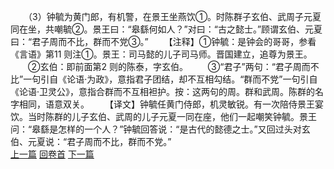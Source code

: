 　　（3）钟毓为黄门郎，有机警，在景王坐燕饮①。时陈群子玄伯、武周子元夏同在坐，共嘲毓②。景王曰：“皋繇何如人？”对曰：“古之懿士。”顾谓玄伯、元夏曰：“君子周而不比，群而不党③。”
　　【注释】①钟毓：是钟会的哥哥，参看《言语》第11 则注①。景王：司马懿的儿子司马师。晋国建立，追尊为景王。
　　②玄伯：即前面第2 则的陈泰，字玄伯。
　　③“君子”两句：“君子周而不比”一句引自《论语·为政》，意指君子团结，却不互相勾结。“群而不党”一句引自《论语·卫灵公》，意指合群而不互相袒护。按：这两句的周。群和武周。陈群的名字相同，语意双关。
　　【译文】钟毓任黄门侍郎，机灵敏锐。有一次陪侍景王宴饮。当时陈群的儿子玄伯、武周的儿子元夏一同在座，他们一起嘲笑钟毓。景王问：“皋繇是怎样的一个人？”钟毓回答说：“是古代的懿德之士。”又回过头对玄伯、元夏说：“君子周而不比，群而不党。”
<br>[上一篇](25_02) [回卷首](25_00) [下一篇](25_04)
